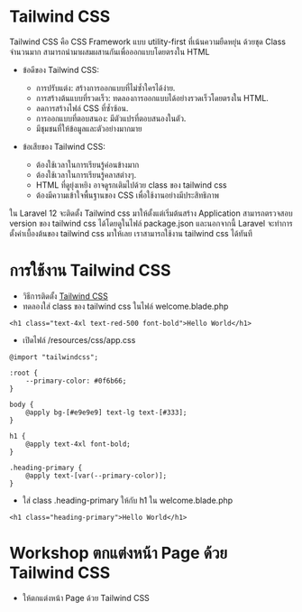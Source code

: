 # Tailwind CSS

Tailwind CSS คือ CSS Framework แบบ utility-first ที่เน้นความยืดหยุ่น ด้วยชุด Class จำนวนมาก สามารถนำมาผสมผสานกันเพื่อออกแบบโดยตรงใน HTML

- ข้อดีของ Tailwind CSS:

  - การปรับแต่ง: สร้างการออกแบบที่ไม่ซ้ำใครได้ง่าย.
  - การสร้างต้นแบบที่รวดเร็ว: ทดลองการออกแบบได้อย่างรวดเร็วโดยตรงใน HTML.
  - ลดการสร้างไฟล์ CSS ที่ซ้ำซ้อน.
  - การออกแบบที่ตอบสนอง: มีตัวแปรที่ตอบสนองในตัว.
  - มีชุมชนที่ให้ข้อมูลและตัวอย่างมากมาย

- ข้อเสียของ Tailwind CSS:

  - ต้องใช้เวลาในการเรียนรู้ค่อนข้างมาก
  - ต้องใช้เวลาในการเรียนรู้คลาสต่างๆ.
  - HTML ที่ดูยุ่งเหยิง อาจดูรกเติมไปด้วย class ของ tailwind css
  - ต้องมีความเข้าใจพื้นฐานของ CSS เพื่อใช้งานอย่างมีประสิทธิภาพ

ใน Laravel 12 จะติดตั้ง Tailwind css มาให้ตั้งแต่เริ่มต้นสร้าง Application สามารถตรวจสอบ version ของ tailwind css ได้โดยดูในไฟล์ package.json และนอกจากนี้ Laravel จะทำการตั้งค่าเบื้องต้นของ tailwind css มาให้เลย เราสามารถใช้งาน tailwind css ได้ทันที

# การใช้งาน Tailwind CSS

- วิธีการติดตั้ง [Tailwind CSS](https://tailwindcss.com/docs/installation/using-vite)
- ทดลองใส่ class ของ tailwind css ในไฟล์ welcome.blade.php

```
<h1 class="text-4xl text-red-500 font-bold">Hello World</h1>
```

- เปิดไฟล์ /resources/css/app.css

```
@import "tailwindcss";

:root {
    --primary-color: #0f6b66;
}

body {
    @apply bg-[#e9e9e9] text-lg text-[#333];
}

h1 {
    @apply text-4xl font-bold;
}

.heading-primary {
    @apply text-[var(--primary-color)];
}

```

- ใส่ class .heading-primary ให้กับ h1 ใน welcome.blade.php

```
<h1 class="heading-primary">Hello World</h1>
```

# Workshop ตกแต่งหน้า Page ด้วย Tailwind CSS

- ให้ตกแต่งหน้า Page ด้วย Tailwind CSS
